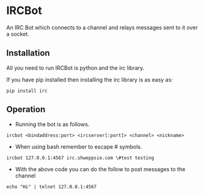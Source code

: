 IRCBot
======

An IRC Bot which connects to a channel and relays messages sent to it over a socket.

Installation
------------

All you need to run IRCBot is python and the irc library.

If you have pip installed then installing the irc library is as easy as:

`pip install irc`

Operation
---------

  * Running the bot is as follows.

`ircbot <bindaddress:port> <ircserver[:port]> <channel> <nickname>`

  * When using bash remember to escape # symbols.

`ircbot 127.0.0.1:4567 irc.shweppsie.com \#test testing`

  * With the above code you can do the follow to post messages to the channel

`echo "Hi" | telnet 127.0.0.1:4567`
